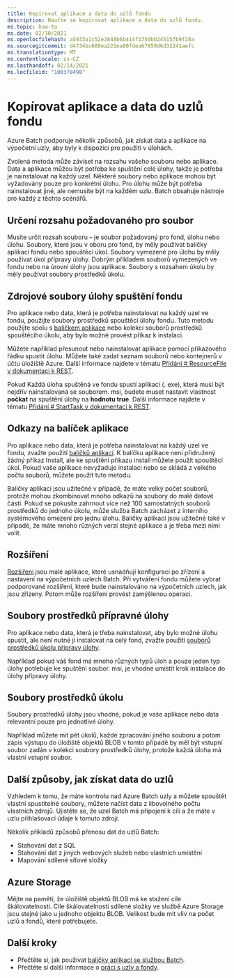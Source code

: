 ```yaml
---
title: Kopírovat aplikace a data do uzlů fondu
description: Naučte se kopírovat aplikace a data do uzlů fondu.
ms.topic: how-to
ms.date: 02/10/2021
ms.openlocfilehash: a5933a1c52e2848b6b414f1750bb24515fb9f28a
ms.sourcegitcommit: d4734bc680ea221ea80fdea67859d6d32241aefc
ms.translationtype: MT
ms.contentlocale: cs-CZ
ms.lasthandoff: 02/14/2021
ms.locfileid: "100378498"
---
```

# <a name="copy-applications-and-data-to-pool-nodes"></a>Kopírovat aplikace a data do uzlů fondu

Azure Batch podporuje několik způsobů, jak získat data a aplikace na výpočetní uzly, aby byly k dispozici pro použití v úlohách.

Zvolená metoda může záviset na rozsahu vašeho souboru nebo aplikace. Data a aplikace můžou být potřeba ke spuštění celé úlohy, takže je potřeba je nainstalovat na každý uzel. Některé soubory nebo aplikace mohou být vyžadovány pouze pro konkrétní úlohu. Pro úlohu může být potřeba nainstalovat jiné, ale nemusíte být na každém uzlu. Batch obsahuje nástroje pro každý z těchto scénářů.

## <a name="determine-the-scope-required-of-a-file"></a>Určení rozsahu požadovaného pro soubor

Musíte určit rozsah souboru – je soubor požadovaný pro fond, úlohu nebo úlohu. Soubory, které jsou v oboru pro fond, by měly používat balíčky aplikací fondu nebo spouštěcí úkol. Soubory vymezené pro úlohu by měly používat úkol přípravy úlohy. Dobrým příkladem souborů vymezených ve fondu nebo na úrovni úlohy jsou aplikace. Soubory s rozsahem úkolu by měly používat soubory prostředků úkolu.

## <a name="pool-start-task-resource-files"></a>Zdrojové soubory úlohy spuštění fondu

Pro aplikace nebo data, která je potřeba nainstalovat na každý uzel ve fondu, použijte soubory prostředků spouštěcí úlohy fondu. Tuto metodu použijte spolu s [balíčkem aplikace](batch-application-packages.md) nebo kolekcí souborů prostředků spouštěcího úkolu, aby bylo možné provést příkaz k instalaci.  

Můžete například přesunout nebo nainstalovat aplikace pomocí příkazového řádku spustit úlohu. Můžete také zadat seznam souborů nebo kontejnerů v účtu úložiště Azure. Další informace najdete v tématu [Přidání # ResourceFile v dokumentaci k REST](/rest/api/batchservice/pool/add#resourcefile).

Pokud Každá úloha spuštěná ve fondu spustí aplikaci (. exe), která musí být nejdřív nainstalovaná se souborem. msi, budete muset nastavit vlastnost **počkat** na spuštění úlohy na **hodnotu true**. Další informace najdete v tématu [Přidání # StartTask v dokumentaci k REST](/rest/api/batchservice/pool/add#starttask).

## <a name="application-package-references"></a>Odkazy na balíček aplikace

Pro aplikace nebo data, která je potřeba nainstalovat na každý uzel ve fondu, zvažte použití [balíčků aplikací](batch-application-packages.md). K balíčku aplikace není přidružený žádný příkaz Install, ale ke spuštění příkazu install můžete použít spouštěcí úkol. Pokud vaše aplikace nevyžaduje instalaci nebo se skládá z velkého počtu souborů, můžete použít tuto metodu.

Balíčky aplikací jsou užitečné v případě, že máte velký počet souborů, protože mohou zkombinovat mnoho odkazů na soubory do malé datové části. Pokud se pokusíte zahrnout více než 100 samostatných souborů prostředků do jednoho úkolu, může služba Batch zacházet z interního systémového omezení pro jednu úlohu. Balíčky aplikací jsou užitečné také v případě, že máte mnoho různých verzí stejné aplikace a je třeba mezi nimi volit.

## <a name="extensions"></a>Rozšíření

[Rozšíření](create-pool-extensions.md) jsou malé aplikace, které usnadňují konfiguraci po zřízení a nastavení na výpočetních uzlech Batch. Při vytváření fondu můžete vybrat podporované rozšíření, které bude nainstalováno na výpočetních uzlech, jak jsou zřízeny. Potom může rozšíření provést zamýšlenou operaci.

## <a name="job-preparation-task-resource-files"></a>Soubory prostředků přípravné úlohy

Pro aplikace nebo data, která je třeba nainstalovat, aby bylo možné úlohu spustit, ale není nutné ji instalovat na celý fond, zvažte použití [souborů prostředků úkolu přípravy úlohy](./batch-job-prep-release.md).

Například pokud váš fond má mnoho různých typů úloh a pouze jeden typ úlohy potřebuje ke spuštění soubor. msi, je vhodné umístit krok instalace do úlohy přípravy úlohy.

## <a name="task-resource-files"></a>Soubory prostředků úkolu

Soubory prostředků úlohy jsou vhodné, pokud je vaše aplikace nebo data relevantní pouze pro jednotlivé úlohy.

Například můžete mít pět úkolů, každé zpracování jiného souboru a potom zápis výstupu do úložiště objektů BLOB v tomto případě by měl být vstupní soubor zadán v kolekci soubory prostředků úlohy, protože každá úloha má vlastní vstupní soubor.

## <a name="additional-ways-to-get-data-onto-nodes"></a>Další způsoby, jak získat data do uzlů

Vzhledem k tomu, že máte kontrolu nad Azure Batch uzly a můžete spouštět vlastní spustitelné soubory, můžete načíst data z libovolného počtu vlastních zdrojů. Ujistěte se, že uzel Batch má připojení k cíli a že máte v uzlu přihlašovací údaje k tomuto zdroji.

Několik příkladů způsobů přenosu dat do uzlů Batch:

- Stahování dat z SQL
- Stahování dat z jiných webových služeb nebo vlastních umístění
- Mapování sdílené síťové složky

## <a name="azure-storage"></a>Azure Storage

Mějte na paměti, že úložiště objektů BLOB má ke stažení cíle škálovatelnosti. Cíle škálovatelnosti sdílené složky ve službě Azure Storage jsou stejné jako u jednoho objektu BLOB. Velikost bude mít vliv na počet uzlů a fondů, které potřebujete.

## <a name="next-steps"></a>Další kroky

- Přečtěte si, jak používat [balíčky aplikací se službou Batch](batch-application-packages.md).
- Přečtěte si další informace o [práci s uzly a fondy](nodes-and-pools.md).
